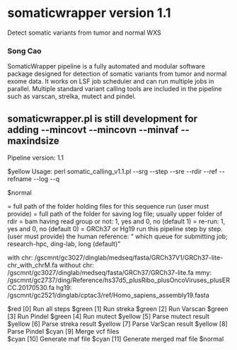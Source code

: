 # somaticwrapper version 1.1 ##

Detect somatic variants from tumor and normal WXS

### Song Cao ###

SomaticWrapper pipeline is a fully automated and modular software package designed for detection of somatic variants from tumor and normal exome data. It works on LSF job scheduler and can run multiple jobs in parallel. Multiple standard variant calling tools are included in the pipeline such as varscan, strelka, mutect and pindel.

## somaticwrapper.pl is still development for adding  --mincovt --mincovn --minvaf --maxindsize ##

Pipeline version: 1.1

$yellow     Usage: perl somatic_calling_v1.1.pl  --srg --step --sre --rdir --ref --refname --log --q 

$normal

<rdir> = full path of the folder holding files for this sequence run (user must provide)
<log> = full path of the folder for saving log file; usually upper folder of rdir
<srg> = bam having read group or not: 1, yes and 0, no (default 1)
<sre> = re-run: 1, yes and 0, no  (default 0)
<refname> = GRCh37 or Hg19
<step> run this pipeline step by step. (user must provide)
<ref> the human reference: 
<q> which queue for submitting job; research-hpc, ding-lab, long (default)

with chr: /gscmnt/gc3027/dinglab/medseq/fasta/GRCh37V1/GRCh37-lite-chr_with_chrM.fa
without chr: /gscmnt/gc3027/dinglab/medseq/fasta/GRCh37/GRCh37-lite.fa
mmy: /gscmnt/gc2737/ding/Reference/hs37d5_plusRibo_plusOncoViruses_plusERCC.20170530.fa 
hg19: /gscmnt/gc2521/dinglab/cptac3/ref/Homo_sapiens_assembly19.fasta 

$red         [0]  Run all steps
$green       [1]  Run streka
$green       [2]  Run Varscan
$green       [3]  Run Pindel
$green       [4]  Run mutect
$yellow      [5]  Parse mutect result
$yellow      [6]  Parse streka result
$yellow      [7]  Parse VarScan result
$yellow      [8]  Parse Pindel
$cyan        [9]  Merge vcf files  
$cyan        [10] Generate maf file 
$cyan        [11] Generate merged maf file
$normal
 
